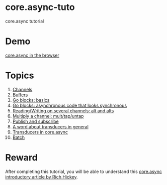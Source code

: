 # core.async-tuto
core.async tutorial

# Demo

[core.async in the browser](http://app.klipse.tech/?container&cljs_in.gist=viebel/c229fbca8e6d89b2695f1849b5127e93)

# Topics

1. [Channels](https://github.com/viebel/core.async-tuto/blob/master/src/tuto/chan.clj)
2. [Buffers](https://github.com/viebel/core.async-tuto/blob/master/src/tuto/buffer.clj)
3. [Go blocks: basics](https://github.com/viebel/core.async-tuto/blob/master/src/tuto/go.clj)
4. [Go blocks: asynchronous code that looks synchronous](https://github.com/viebel/core.async-tuto/blob/master/src/tuto/api.clj)
5. [Reading/Writing on several channels: alt and alts](https://github.com/viebel/core.async-tuto/blob/master/src/tuto/alts.clj)
6. [Multiply a channel: mult/tap/untap](https://github.com/viebel/core.async-tuto/blob/master/src/tuto/mult.clj)
7. [Publish and subscribe](https://github.com/viebel/core.async-tuto/blob/master/src/tuto/sub.clj)
8. [A word about transducers in general](https://github.com/viebel/core.async-tuto/blob/master/src/tuto/transducers.clj)
9. [Transducers in core.async](https://github.com/viebel/core.async-tuto/blob/master/src/tuto/async_transducers.clj)
10. [Batch](https://github.com/viebel/core.async-tuto/blob/master/src/tuto/batch.clj)

# Reward

After completing this tutorial, you will be able to understand this [core.async introductory article by Rich Hickey](http://clojure.com/blog/2013/06/28/clojure-core-async-channels.html).
